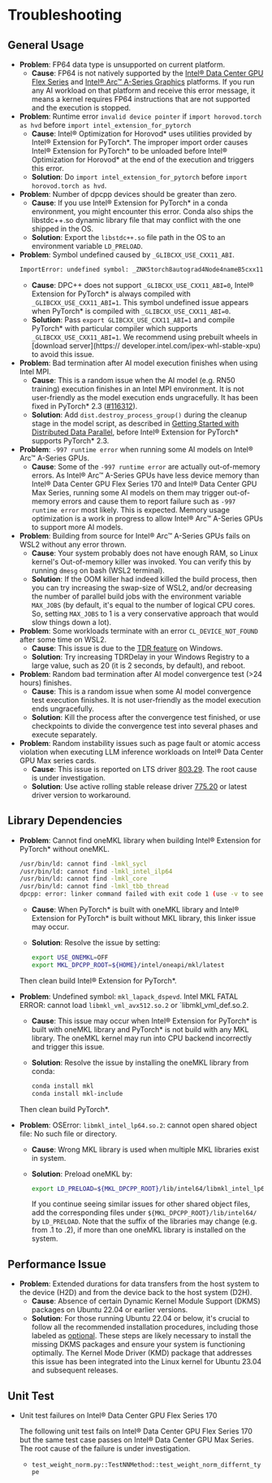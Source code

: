 Troubleshooting
===============

## General Usage

- **Problem**: FP64 data type is unsupported on current platform.
  - **Cause**: FP64 is not natively supported by the [Intel® Data Center GPU Flex Series](https://www.intel.com/content/www/us/en/products/docs/discrete-gpus/data-center-gpu/flex-series/overview.html) and [Intel® Arc™ A-Series Graphics](https://www.intel.com/content/www/us/en/products/details/discrete-gpus/arc.html) platforms. 
    If you run any AI workload on that platform and receive this error message, it means a kernel requires FP64 instructions that are not supported and the execution is stopped.
- **Problem**: Runtime error `invalid device pointer` if `import horovod.torch as hvd` before `import intel_extension_for_pytorch`
  - **Cause**: Intel® Optimization for Horovod\* uses utilities provided by Intel® Extension for PyTorch\*. The improper import order causes Intel® Extension for PyTorch\* to be unloaded before Intel®
    Optimization for Horovod\* at the end of the execution and triggers this error.
  - **Solution**: Do `import intel_extension_for_pytorch` before `import horovod.torch as hvd`.
- **Problem**: Number of dpcpp devices should be greater than zero.
  - **Cause**: If you use Intel® Extension for PyTorch* in a conda environment, you might encounter this error. Conda also ships the libstdc++.so dynamic library file that may conflict with the one shipped
    in the OS. 
  - **Solution**: Export the `libstdc++.so` file path in the OS to an environment variable `LD_PRELOAD`.
- **Problem**: Symbol undefined caused by `_GLIBCXX_USE_CXX11_ABI`.
    ```bash
    ImportError: undefined symbol: _ZNK5torch8autograd4Node4nameB5cxx11Ev
    ```
  - **Cause**: DPC++ does not support `_GLIBCXX_USE_CXX11_ABI=0`, Intel® Extension for PyTorch\* is always compiled with `_GLIBCXX_USE_CXX11_ABI=1`. This symbol undefined issue appears when PyTorch\* is
    compiled with `_GLIBCXX_USE_CXX11_ABI=0`.
  - **Solution**: Pass `export GLIBCXX_USE_CXX11_ABI=1` and compile PyTorch\* with particular compiler which supports `_GLIBCXX_USE_CXX11_ABI=1`. We recommend using prebuilt wheels 
    in [download server](https:// developer.intel.com/ipex-whl-stable-xpu) to avoid this issue.
- **Problem**: Bad termination after AI model execution finishes when using Intel MPI.
  - **Cause**: This is a random issue when the AI model (e.g. RN50 training) execution finishes in an Intel MPI environment. It is not user-friendly as the model execution ends ungracefully. It has been fixed in PyTorch* 2.3 ([#116312](https://github.com/pytorch/pytorch/commit/f657b2b1f8f35aa6ee199c4690d38a2b460387ae)). 
  - **Solution**: Add `dist.destroy_process_group()` during the cleanup stage in the model script, as described 
    in [Getting Started with Distributed Data Parallel](https://pytorch.org/tutorials/intermediate/ddp_tutorial.html), before Intel® Extension for PyTorch* supports PyTorch* 2.3.
- **Problem**: `-997 runtime error` when running some AI models on Intel® Arc™ A-Series GPUs.
  - **Cause**:  Some of the `-997 runtime error` are actually out-of-memory errors. As Intel® Arc™ A-Series GPUs have less device memory than Intel® Data Center GPU Flex Series 170 and Intel® Data Center GPU 
    Max  Series, running some AI models on them may trigger out-of-memory errors and cause them to report failure such as `-997 runtime error` most likely. This is expected. Memory usage optimization is a work in progress to allow Intel® Arc™ A-Series GPUs to support more AI models.
- **Problem**: Building from source for Intel® Arc™ A-Series GPUs fails on WSL2 without any error thrown.
  - **Cause**: Your system probably does not have enough RAM, so Linux kernel's Out-of-memory killer was invoked. You can verify this by running `dmesg` on bash (WSL2 terminal).
  - **Solution**: If the OOM killer had indeed killed the build process, then you can try increasing the swap-size of WSL2, and/or decreasing the number of parallel build jobs with the environment 
    variable `MAX_JOBS` (by default, it's equal to the number of logical CPU cores. So, setting `MAX_JOBS` to 1 is a very conservative approach that would slow things down a lot).
- **Problem**: Some workloads terminate with an error `CL_DEVICE_NOT_FOUND` after some time on WSL2.
  - **Cause**:  This issue is due to the [TDR feature](https://learn.microsoft.com/en-us/windows-hardware/drivers/display/tdr-registry-keys#tdrdelay) on Windows.
  - **Solution**: Try increasing TDRDelay in your Windows Registry to a large value, such as 20 (it is 2 seconds, by default), and reboot.
- **Problem**: Random bad termination after AI model convergence test (>24 hours) finishes.
  - **Cause**: This is a random issue when some AI model convergence test execution finishes. It is not user-friendly as the model execution ends ungracefully.
  - **Solution**: Kill the process after the convergence test finished, or use checkpoints to divide the convergence test into several phases and execute separately.
- **Problem**: Random instability issues such as page fault or atomic access violation when executing LLM inference workloads on Intel® Data Center GPU Max series cards.
  - **Cause**:  This issue is reported on LTS driver [803.29](https://dgpu-docs.intel.com/releases/LTS_803.29_20240131.html). The root cause is under investigation.
  - **Solution**: Use active rolling stable release driver [775.20](https://dgpu-docs.intel.com/releases/stable_775_20_20231219.html) or latest driver version to workaround.

## Library Dependencies

- **Problem**: Cannot find oneMKL library when building Intel® Extension for PyTorch\* without oneMKL.

  ```bash
  /usr/bin/ld: cannot find -lmkl_sycl
  /usr/bin/ld: cannot find -lmkl_intel_ilp64
  /usr/bin/ld: cannot find -lmkl_core
  /usr/bin/ld: cannot find -lmkl_tbb_thread
  dpcpp: error: linker command failed with exit code 1 (use -v to see invocation)
  ```
  
  - **Cause**: When PyTorch\* is built with oneMKL library and Intel® Extension for PyTorch\* is built without MKL library, this linker issue may occur.
  - **Solution**: Resolve the issue by setting:

    ```bash
    export USE_ONEMKL=OFF
    export MKL_DPCPP_ROOT=${HOME}/intel/oneapi/mkl/latest
    ```

   Then clean build Intel® Extension for PyTorch\*.

- **Problem**: Undefined symbol: `mkl_lapack_dspevd`. Intel MKL FATAL ERROR: cannot load `libmkl_vml_avx512.so.2` or `libmkl_vml_def.so.2.
  - **Cause**: This issue may occur when Intel® Extension for PyTorch\* is built with oneMKL library and PyTorch\* is not build with any MKL library. The oneMKL kernel may run into CPU backend incorrectly 
    and trigger this issue. 
  - **Solution**: Resolve the issue by installing the oneMKL library from conda:

    ```bash
    conda install mkl
    conda install mkl-include
    ```

   Then clean build PyTorch\*.

- **Problem**: OSError: `libmkl_intel_lp64.so.2`: cannot open shared object file: No such file or directory.
  - **Cause**: Wrong MKL library is used when multiple MKL libraries exist in system.
  - **Solution**: Preload oneMKL by:

    ```bash
    export LD_PRELOAD=${MKL_DPCPP_ROOT}/lib/intel64/libmkl_intel_lp64.so.2:${MKL_DPCPP_ROOT}/lib/intel64/libmkl_intel_ilp64.so.2:${MKL_DPCPP_ROOT}/lib/intel64/libmkl_gnu_thread.so.2:${MKL_DPCPP_ROOT}/lib/intel64/libmkl_core.so.2:${MKL_DPCPP_ROOT}/lib/intel64/libmkl_sycl.so.2
    ```

    If you continue seeing similar issues for other shared object files, add the corresponding files under `${MKL_DPCPP_ROOT}/lib/intel64/` by `LD_PRELOAD`. Note that the suffix of the libraries may change (e.g. from .1 to .2), if more than one oneMKL library is installed on the system.


## Performance Issue 

- **Problem**: Extended durations for data transfers from the host system to the device (H2D) and from the device back to the host system (D2H).
  - **Cause**: Absence of certain Dynamic Kernel Module Support (DKMS) packages on Ubuntu 22.04 or earlier versions.
  - **Solution**: For those running Ubuntu 22.04 or below, it's crucial to follow all the recommended installation procedures, including those labeled as [optional](https://dgpu-docs.intel.com/driver/client/overview.html#optional-out-of-tree-kernel-mode-driver-install). These steps are likely necessary to install the missing DKMS packages and ensure your system is functioning optimally. The Kernel Mode Driver (KMD) package that addresses this issue has been integrated into the Linux kernel for Ubuntu 23.04 and subsequent releases.


## Unit Test

- Unit test failures on Intel® Data Center GPU Flex Series 170

  The following unit test fails on Intel® Data Center GPU Flex Series 170 but the same test case passes on Intel® Data Center GPU Max Series. The root cause of the failure is under investigation.
    - `test_weight_norm.py::TestNNMethod::test_weight_norm_differnt_type`



